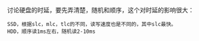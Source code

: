 讨论硬盘的时延，要先弄清楚，随机和顺序，这个对时延的影响很大：
```
SSD，根据slc，mlc，tlc的不同，读写速度也是不同的，其中slc最快。
HDD，顺序读1ms左右，随机读2-10ms
```
